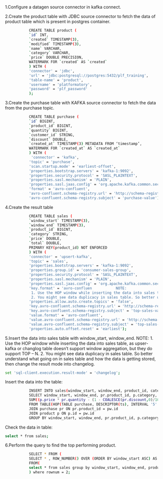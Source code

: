 1.Configure a datagen source connector in kafka connect.

2.Create the product table with JDBC source connector to fetch the data of product table which is present in postgres container. 
```bash
           CREATE TABLE product (
           `id` INT,
           `created` TIMESTAMP(3), 
           `modified` TIMESTAMP(3),
           `name` VARCHAR,
           `category` VARCHAR, 
           `price` DOUBLE PRECISION, 
           WATERMARK FOR `created` AS `created`
           ) WITH (
           'connector' = 'jdbc',
           'url' = 'jdbc:postgresql://postgres:5432/plf_training',
           'table-name' = 'product',
           'username' = 'platformatory',
           'password' = 'plf_password'
           );
```

3.Create the purchase table with KAFKA source connector to fetch the data from the purchase topic. 
```bash
           CREATE TABLE purchase (
           `id` BIGINT,
           `product_id` BIGINT,
           `quantity` BIGINT,
           `customer_id` STRING,
           `discount` DOUBLE,
           `created_at` TIMESTAMP(3) METADATA FROM ‘timestamp’,
           WATERMARK FOR `created_at` AS `created_at`
           ) WITH (
            'connector' = 'kafka',
           'topic' = 'purchase',
           'scan.startup.mode' = 'earliest-offset',
           'properties.bootstrap.servers' = 'kafka-1:9092',
           'properties.security.protocol' = 'SASL_PLAINTEXT',
           'properties.sasl.mechanism' = 'PLAIN',
           'properties.sasl.jaas.config' = 'org.apache.kafka.common.security.plain.PlainLoginModule required username="admin" password="admin-secret";',
           'format' = 'avro-confluent',
           'avro-confluent.schema-registry.url' = 'http://schema-registry:8085',
           'avro-confluent.schema-registry.subject' = 'purchase-value');
```

4.Create the result table 
```bash
           CREATE TABLE sales ( 
           `window_start` TIMESTAMP(3), 
           `window_end` TIMESTAMP(3),
           `product_id` BIGINT, 
           `category` STRING, 
           `price` DOUBLE,
           `total` DOUBLE,
           PRIMARY KEY(product_id) NOT ENFORCED
           ) WITH ( 
           'connector' = 'upsert-kafka', 
           'topic' = 'sales', 
           'properties.bootstrap.servers' = 'kafka-1:9092', 
           'properties.group.id' = 'consumer-sales-group',
           'properties.security.protocol' = 'SASL_PLAINTEXT',
           'properties.sasl.mechanism' = 'PLAIN',
           'properties.sasl.jaas.config' = 'org.apache.kafka.common.security.plain.PlainLoginModule required username="admin" password="admin-secret";',
           'key.format' = 'avro-confluen           NOTE: 
            1. Use the HOP window while inserting the data into sales table, as upser-kafka or changlog table doesn’t support window aggregation, but they do support TOP – N. 
            2. You might see data duplicacy in sales table. So better understand what going on in sales table and how the data is getting stored, then change the result mode into changelog. t',
           'properties.allow.auto.create.topics' = 'false',
           'key.avro-confluent.schema-registry.url' = 'http://schema-registry:8085',
           'key.avro-confluent.schema-registry.subject' = 'top-sales-value',
           'value.format' = 'avro-confluent',
           'value.avro-confluent.schema-registry.url' = 'http://schema-registry:8085',
           'value.avro-confluent.schema-registry.subject' = 'top-sales-value',
           'properties.auto.offset.reset' = 'earliest');
```

5.Insert the data into sales table with window_start, window_end.
            NOTE: 
            1. Use the HOP window while inserting the data into sales table, as upser-kafka or changlog table doesn’t support window aggregation, but they do support TOP – N. 
            2. You might see data duplicacy in sales table. So better understand what going on in sales table and how the data is getting stored, then change the result mode into changelog. 
```bash
set 'sql-client.execution.result-mode' = 'changelog';
```

Insert the data into the table: 
```bash
           INSERT INTO sales(window_start, window_end, product_id, category, price, total) 
           SELECT window_start, window_end, pr.product_id, p.category, p.price, 
           SUM((p.price * pr.quantity - (1 - COALESCE(pr.discount,0)/100))) AS total
           FROM TABLE(HOP(TABLE purchase, DESCRIPTOR(ts), INTERVAL '5' MINUTE, INTERVAL '1' HOUR)) AS pw 
           JOIN purchase pr ON pr.product_id = pw.id 
           JOIN product p ON p.id = pw.id
           GROUP BY window_start, window_end, pr.product_id, p.category, p.price;
```

Check the data in table: 
```bash
select * from sales;
```

6.Perform the query to find the top performing product. 
```bash
           SELECT * FROM ( 
           SELECT * , ROW_NUMBER() OVER (ORDER BY window_start ASC) AS rownum 
           FROM( 
           select * from sales group by window_start, window_end, product_id, category, price, total ORDER BY total DESC) 
           ) where rownum = 2;
```


